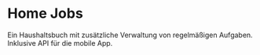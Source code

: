 # Home Jobs

Ein Haushaltsbuch mit zusätzliche Verwaltung von regelmäßigen Aufgaben. Inklusive API für die mobile App.